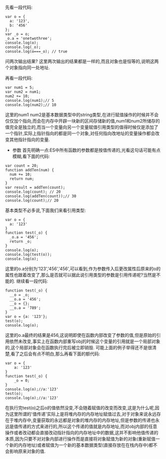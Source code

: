 先看一段代码:

```
var o = {
  a: '123',
  b: '456'
};
var _o = o;
_o.a = 'onetwothree';
console.log(o); 
console.log(_o);
console.log(o===_o); // true
```

问两次输出结果?
这里两次输出的结果都是一样的,而且对象也是恒等的,说明这两个对象指向同一处地址.

再看一段代码:
```
var num1 = 5;
var num2 = num1;
num2 += 10;
console.log(num1);// 5
console.log(num2);// 10
```
这里的num1 num2是基本数据类型中的string类型,在进行赋值操作的时候并不会仅仅加个指向,而会在内存中开辟一块新的区间存储新的值,num1和num2所储存的值完全是独立的,而当一个变量向另一个变量赋值引用类型的值得时候仅是添加了一个指针,实际上指针指向的都是同一个对象,对任何指向改地址的变量操作都会改变其他指针指向的变量.

- 参数
首先明确一点:ES中所有函数的参数都是按值传递的,光看这句话可能有点模糊,看下面的代码:

```
var count = 20;
function addTen(num) {
  num += 10;
  return num;
}
var result = addTen(count);
console.log(count); // 20
console.log(addTen(count));// 30
console.log(count);// 20
```

基本类型不必多说,下面我们来看引用类型:

```
var o = {
  a: '123'
}
function test(_o) {
  _o.a = '456';
  return _o;
}
console.log(o);
console.log(test(o));
console.log(o);
```
这里的o.a分别为'123','456','456',可以看到,作为参数传入后更改属性后原来的o的属性也跟着改变了,那么是否就可以据此说引用类型的参数是引用传递呢?当然是不能的.
继续看一段代码:

```
function test(_o) {
  __o = _o;
  __o.a = '456';
  __o = {};
  __o.a = '789';
}
var o = {a: '123'};
test(o);
console.log(o);
```
这里的o.a最终的结果是456,这说明即使在函数内部改变了参数的值,但是原始的引用依然未改变,事实上在函数内部重写obj的时候这个变量的引用就是一个局部对象的,这个局部对象会在函数执行完后被立即销毁.
可能上面的例子举得还不是很清楚,看了之后会有点不明白,那么再看下面的额代码:
```
var o = {
    a: '123'
}
function test(_o) {
    _o = 0;
}
console.log(o);//a:'123'
test(o);
console.log(o);//a:'123'
```
在执行完test(o)之后o的值依然没变,不会随着赋值的改变而改变,这是为什么呢,因为这里所谓的'值传递'实际上是将堆内存的内存地址赋值过去,对于对象来说永远存在于堆内存中,变量获取的永远都是对象的堆内存的内存地址,但是参数的传递也永远是值传递的方式来进行的,所以这个传递的值就是内存地址,而对obj内部的任意操作或者改动都会直接改动指针指向的内存地址中的数据,这并不影响他值传递的本质,因为只要不对对象内部进行操作而是直接将对象赋值为新的对象(重新赋值一个新的内存地址)或者赋值为一个新的基本数据类型(直接存放在在栈内存中)都不会影响原来对象的值.
